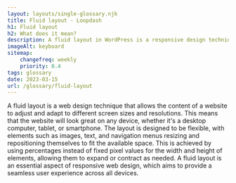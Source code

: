 ```yaml
--- 
layout: layouts/single-glossary.njk
title: Fluid layout - Loopdash
h1: Fluid layout
h2: What does it mean?
description: A fluid layout in WordPress is a responsive design technique that allows the website to adjust its content and layout dynamically based on the screen size and resolution of the device being used to view it.
imageAlt: keyboard
sitemap:
	changefreq: weekly
	priority: 0.4
tags: glossary
date: 2023-03-15
url: /glossary/fluid-layout
---
```


A fluid layout is a web design technique that allows the content of a website to adjust and adapt to different screen sizes and resolutions. This means that the website will look great on any device, whether it's a desktop computer, tablet, or smartphone. The layout is designed to be flexible, with elements such as images, text, and navigation menus resizing and repositioning themselves to fit the available space. This is achieved by using percentages instead of fixed pixel values for the width and height of elements, allowing them to expand or contract as needed. A fluid layout is an essential aspect of responsive web design, which aims to provide a seamless user experience across all devices.
